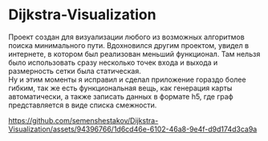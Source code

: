 # Dijkstra-Visualization

Проект создан для визуализации любого из возможных алгоритмов поиска минимального пути. 
Вдохновился другим проектом, увидел в интернете, в котором был реализован меньший функционал. Там нельзя было использовать сразу несколько точек входа и выхода и размерность сетки была статическая.\
Ну и этим моменты я исправил и сделал приложение гораздо более гибким, так же есть функциональная вещь, как генерация карты автоматически, а также записать данных в формате h5, где граф представляется в виде списка смежности.

https://github.com/semenshestakov/Dijkstra-Visualization/assets/94396766/1d6cd46e-6102-46a8-9e4f-d9d174d3ca9a






